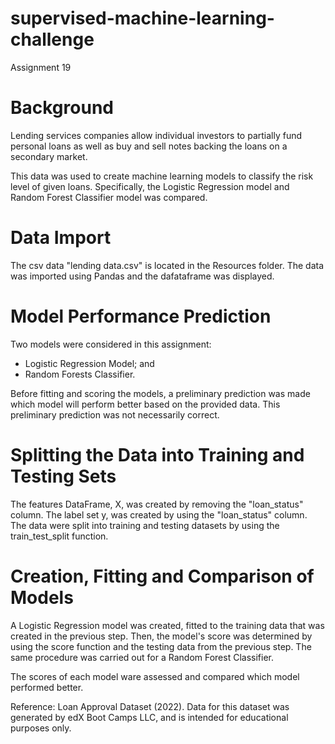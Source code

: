 # supervised-machine-learning-challenge
Assignment 19

# Background
Lending services companies allow individual investors to partially fund personal loans as well as buy and sell notes backing the loans on a secondary market.

This data was used to create machine learning models to classify the risk level of given loans. Specifically, the Logistic Regression model and Random Forest Classifier model was compared.

# Data Import

The csv data "lending data.csv" is located in the Resources folder. The data was imported using Pandas and the dafataframe was displayed.

# Model Performance Prediction

Two models were considered in this assignment:

- Logistic Regression Model; and
- Random Forests Classifier.

Before fitting and scoring the models, a preliminary prediction was made which model will perform better based on the provided data. This preliminary prediction was not necessarily correct.

# Splitting the Data into Training and Testing Sets

The features DataFrame, X, was created by removing the "loan_status" column. The label set y, was created by using the "loan_status" column. The data were split into training and testing datasets by using the train_test_split function.

# Creation, Fitting and Comparison of Models

A Logistic Regression model was created, fitted to the training data that was created in the previous step. Then, the model's score was determined by using the score function and the testing data from the previous step. The same procedure was carried out for a Random Forest Classifier.

The scores of each model ware assessed and compared which model performed better.


Reference:
Loan Approval Dataset (2022). Data for this dataset was generated by edX Boot Camps LLC, and is intended for educational purposes only.
